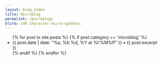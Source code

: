 ```yaml
---
layout: blog_index
title: Microblog
permalink: /microblog/
blurb: 140 character micro-updates.
---
```


<ul>
  {% for post in site.posts %}
  	{% if post.category == 'microblog' %}
    <li class="microblog">
      <span class="date">{{ post.date | date: "%a, %b %d, %Y at %I:%M%P" }}</span> &raquo; {{ post.excerpt }}
    </li>
    {% endif %}
  {% endfor %}
</ul>